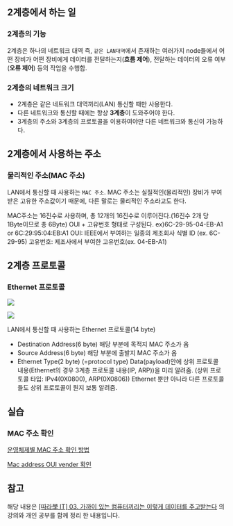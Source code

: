 ## 2계층에서 하는 일

### 2계층의 기능

2계층은 하나의 네트워크 대역 즉, `같은 LAN대역`에서 존재하는 여러가지 node들에서 어떤 장비가 어떤 장비에게 데이터를 전달하는지(**흐름 제어**), 전달하는 데이터의 오류 여부(**오류 제어**) 등의 작업을 수행함.

### 2계층의 네트워크 크기

- 2계층은 같은 네트워크 대역끼리(LAN) 통신할 때만 사용한다.
- 다른 네트워크와 통신할 때에는 항상 **3계층**이 도와주어야 한다.
- 3계층의 주소와 3계층의 프로토콜을 이용하여야만 다른 네트워크와 통신이 가능하다.

## 2계층에서 사용하는 주소

### 물리적인 주소(MAC 주소)

LAN에서 통신할 때 사용하는 `MAC 주소`.
MAC 주소는 실질적인(물리적인) 장비가 부여받은 고유한 주소값이기 때문에, 다른 말로는 물리적인 주소라고도 한다.

MAC주소는 16진수로 사용하며, 총 12개의 16진수로 이루어진다.(16진수 2개 당 1Byte이므로 총 6Byte)
OUI + 고유번호 형태로 구성된다.
ex)6C-29-95-04-EB-A1 or 6C:29:95:04:EB:A1
OUI: IEEE에서 부여하는 일종의 제조회사 식별 ID (ex. 6C-29-95)
고유번호: 제조사에서 부여한 고유번호(ex. 04-EB-A1)

## 2계층 프로토콜

### Ethernet 프로토콜

![](https://velog.velcdn.com/images/ppmyor/post/903d8aff-87a6-48bc-bbe5-a7531c7621ff/image.png)

![](https://velog.velcdn.com/images/ppmyor/post/0124a5ef-9315-4d54-8c0b-d968210d6714/image.png)

LAN에서 통신할 때 사용하는 Ethernet 프로토콜(14 byte)

- Destination Address(6 byte)
  해당 부분에 목적지 MAC 주소가 옴
- Source Address(6 byte)
  해당 부분에 출발지 MAC 주소가 옴
- Ethernet Type(2 byte) (=protocol type)
  Data(payload)안에 상위 프로토콜 내용(Ethernet의 경우 3계층 프로토콜 내용(IP, ARP))을 미리 알려줌. (상위 프로토콜 타입: IPv4(0X0800), ARP(0X0806))
  Ethernet 뿐만 아니라 다른 프로토콜들도 상위 프로토콜이 뭔지 보통 알려줌.

## 실습

### MAC 주소 확인

[운영체제별 MAC 주소 확인 방법](https://iamfreeman.tistory.com/entry/%EB%A7%A5-%EC%96%B4%EB%93%9C%EB%A0%88%EC%8A%A4MAC-Address-%ED%99%95%EC%9D%B8-%EB%B0%A9%EB%B2%95-Window-iOSAndroid-Linux)

[Mac address OUI vender 확인](https://aruljohn.com/mac.pl)

## 참고

해당 내용은 [[따라學 IT] 03. 가까이 있는 컴퓨터끼리는 이렇게 데이터를 주고받는다](https://www.youtube.com/watch?v=HkiOygWMARs&list=PL0d8NnikouEWcF1jJueLdjRIC4HsUlULi&index=6&ab_channel=%EB%94%B0%EB%9D%BC%ED%95%98%EB%A9%B4%EC%84%9C%EB%B0%B0%EC%9A%B0%EB%8A%94IT) 의 강의와 개인 공부를 함께 정리 한 내용입니다.
